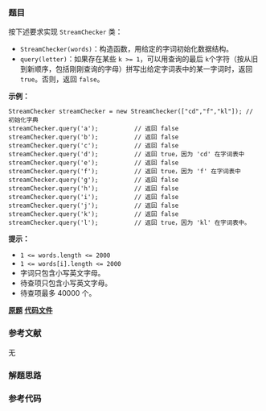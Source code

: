 ### 题目
按下述要求实现 `StreamChecker` 类：

  * `StreamChecker(words)`：构造函数，用给定的字词初始化数据结构。
  * `query(letter)`：如果存在某些 `k >= 1`，可以用查询的最后 `k`个字符（按从旧到新顺序，包括刚刚查询的字母）拼写出给定字词表中的某一字词时，返回 `true`。否则，返回 `false`。



**示例：**

    
    
    StreamChecker streamChecker = new StreamChecker(["cd","f","kl"]); // 初始化字典
    streamChecker.query('a');          // 返回 false
    streamChecker.query('b');          // 返回 false
    streamChecker.query('c');          // 返回 false
    streamChecker.query('d');          // 返回 true，因为 'cd' 在字词表中
    streamChecker.query('e');          // 返回 false
    streamChecker.query('f');          // 返回 true，因为 'f' 在字词表中
    streamChecker.query('g');          // 返回 false
    streamChecker.query('h');          // 返回 false
    streamChecker.query('i');          // 返回 false
    streamChecker.query('j');          // 返回 false
    streamChecker.query('k');          // 返回 false
    streamChecker.query('l');          // 返回 true，因为 'kl' 在字词表中。



**提示：**

  * `1 <= words.length <= 2000`
  * `1 <= words[i].length <= 2000`
  * 字词只包含小写英文字母。
  * 待查项只包含小写英文字母。
  * 待查项最多 40000 个。

 **[原题](https://leetcode-cn.com/problems/stream-of-characters/)**    **[代码文件]()**


### 参考文献
无

### 解题思路




### 参考代码

```go


```




